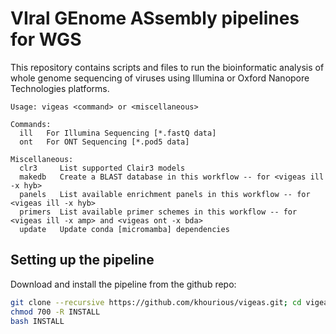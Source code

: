 # VIral GEnome ASsembly pipelines for WGS

This repository contains scripts and files to run the bioinformatic analysis of whole genome sequencing of viruses using Illumina or Oxford Nanopore Technologies platforms.

```
Usage: vigeas <command> or <miscellaneous>

Commands:
  ill   For Illumina Sequencing [*.fastQ data]
  ont   For ONT Sequencing [*.pod5 data]

Miscellaneous:
  clr3     List supported Clair3 models
  makedb   Create a BLAST database in this workflow -- for <vigeas ill -x hyb>
  panels   List available enrichment panels in this workflow -- for <vigeas ill -x hyb>
  primers  List available primer schemes in this workflow -- for <vigeas ill -x amp> and <vigeas ont -x bda>
  update   Update conda [micromamba] dependencies
```

## Setting up the pipeline

Download and install the pipeline from the github repo:

```sh
git clone --recursive https://github.com/khourious/vigeas.git; cd vigeas
chmod 700 -R INSTALL
bash INSTALL
```
